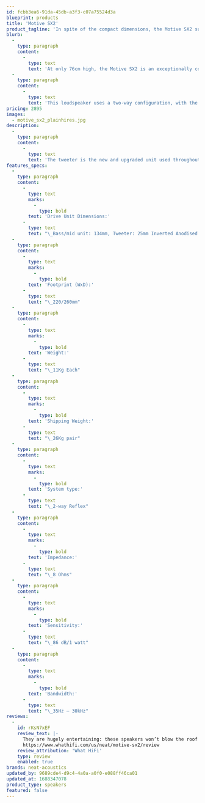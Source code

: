 ```yaml
---
id: fcbb3ea6-91da-45db-a3f3-c07a75524d3a
blueprint: products
title: 'Motive SX2'
product_tagline: 'In spite of the compact dimensions, the Motive SX2 surprises with its astonishing bass and beautifully open mid range.'
blurb:
  -
    type: paragraph
    content:
      -
        type: text
        text: 'At only 76cm high, the Motive SX2 is an exceptionally compact floorstander for those who want all the musical performance of a Neat floorstander without taking over the living room.'
  -
    type: paragraph
    content:
      -
        type: text
        text: 'This loudspeaker uses a two-way configuration, with the bass/midrange driver and the tweeter operating within separate spaces. The bass reflex port is fitted to the bottom panel of the cabinet and is vented through an outlet in the stylishly sculpted MDF plinth.'
pricing: 2895
images:
  - motive_sx2_plainhires.jpg
description:
  -
    type: paragraph
    content:
      -
        type: text
        text: 'The tweeter is the new and upgraded unit used throughout the Motive SX range and features a huge screened magnet assembly and a 25mm inverted anodised aluminium dome. This type of tweeter is usually only found in more expensive high-end loudspeakers and is therefore an exceptional inclusion to the Motive SX designs.'
features_specs:
  -
    type: paragraph
    content:
      -
        type: text
        marks:
          -
            type: bold
        text: 'Drive Unit Dimensions:'
      -
        type: text
        text: "\_Bass/mid unit: 134mm, Tweeter: 25mm Inverted Anodised Aluminium Dome"
  -
    type: paragraph
    content:
      -
        type: text
        marks:
          -
            type: bold
        text: 'Footprint (WxD):'
      -
        type: text
        text: "\_220/260mm"
  -
    type: paragraph
    content:
      -
        type: text
        marks:
          -
            type: bold
        text: 'Weight:'
      -
        type: text
        text: "\_11Kg Each"
  -
    type: paragraph
    content:
      -
        type: text
        marks:
          -
            type: bold
        text: 'Shipping Weight:'
      -
        type: text
        text: "\_26Kg pair"
  -
    type: paragraph
    content:
      -
        type: text
        marks:
          -
            type: bold
        text: 'System type:'
      -
        type: text
        text: "\_2-way Reflex"
  -
    type: paragraph
    content:
      -
        type: text
        marks:
          -
            type: bold
        text: 'Impedance:'
      -
        type: text
        text: "\_8 Ohms"
  -
    type: paragraph
    content:
      -
        type: text
        marks:
          -
            type: bold
        text: 'Sensitivity:'
      -
        type: text
        text: "\_86 dB/1 watt"
  -
    type: paragraph
    content:
      -
        type: text
        marks:
          -
            type: bold
        text: 'Bandwidth:'
      -
        type: text
        text: "\_35Hz – 30kHz"
reviews:
  -
    id: rKsN7xEF
    review_text: |-
      They are hugely entertaining: these speakers won’t blow the roof off, but they will bring a smile to your face.
      https://www.whathifi.com/us/neat/motive-sx2/review
    review_attribution: 'What HiFi'
    type: review
    enabled: true
brands: neat-acoustics
updated_by: 9689cde4-d9c4-4a0a-a0f0-e088ff46ca01
updated_at: 1688347078
product_type: speakers
featured: false
---
```

